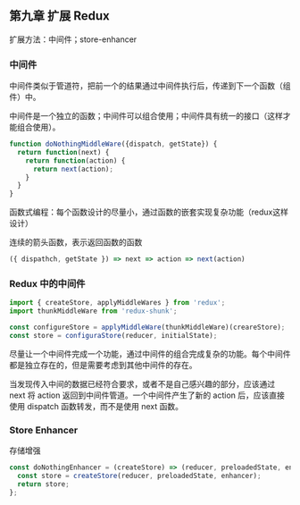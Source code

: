 ## 第九章 扩展 Redux

扩展方法：中间件；store-enhancer

### 中间件

中间件类似于管道符，把前一个的结果通过中间件执行后，传递到下一个函数（组件）中。

中间件是一个独立的函数；中间件可以组合使用；中间件具有统一的接口（这样才能组合使用）。

~~~js
function doNothingMiddleWare({dispatch, getState}) {
  return function(next) {
    return function(action) {
      return next(action);
    }
  }
}
~~~

函数式编程：每个函数设计的尽量小，通过函数的嵌套实现复杂功能（redux这样设计）

连续的箭头函数，表示返回函数的函数

~~~js
({ dispathch, getState }) => next => action => next(action)
~~~

### Redux 中的中间件

~~~js
import { createStore, applyMiddleWares } from 'redux';
import thunkMiddleWare from 'redux-shunk';

const configureStore = applyMiddleWare(thunkMiddleWare)(creareStore);
const store = configuraStore(reducer, initialState);
~~~

尽量让一个中间件完成一个功能，通过中间件的组合完成复杂的功能。每个中间件都是独立存在的，但是需要考虑到其他中间件的存在。

当发现传入中间的数据已经符合要求，或者不是自己感兴趣的部分，应该通过 next 将 action 返回到中间件管道。一个中间件产生了新的 action 后，应该直接使用 dispatch 函数转发，而不是使用 next 函数。

### Store Enhancer 

存储增强

~~~js
const doNothingEnhancer = (createStore) => (reducer, preloadedState, enhancer) => {
  const store = createStore(reducer, preloadedState, enhancer);
  return store;
};
~~~
